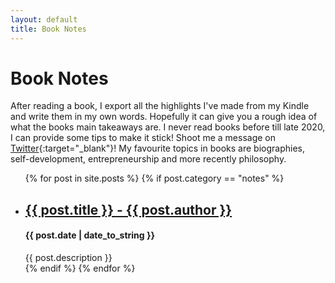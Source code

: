 ```yaml
---
layout: default
title: Book Notes
---
```


# Book Notes

After reading a book, I export all the highlights I've made from my Kindle and write them in my own words. Hopefully it can give you a rough idea of what the books main takeaways are. I never read books before till late 2020, I can provide some tips to make it stick! Shoot me a message on [Twitter](https://twitter.com/parsamesgarha){:target="\_blank"}! My favourite topics in books are biographies, self-development, entrepreneurship and more recently philosophy.

<ul class="no-bullets">
    {% for post in site.posts %}
    {% if post.category == "notes" %}
    <li>
        <h2 class="post-title">
        <a href="{{ post.url }}">
        {{ post.title }} - {{ post.author }}
        </a>
        </h2>
        <h4>{{ post.date | date_to_string }}</h4>
        {{ post.description }}
    </li>
    {% endif %}
    {% endfor %}
</ul>
